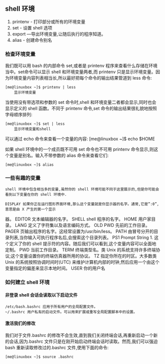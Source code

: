 ## shell 环境

1) printenv - 打印部分或所有的环境变量
2) set - 设置 shell 选项
3) export —导出环境变量,让随后执行的程序知道。
4) alias - 创建命令别名

### 检查环境变量

我们既可以用 bash 的内部命令 set,或者是 printenv 程序来查看什么存储在环境当中。set命令可以显示 shell 和环境变量两者,而 printenv 只是显示环境变量。因为环境变量内容列表相当长,所以最好把每个命令的输出结果管道到 less 命令:

	[me@linuxbox ~]$ printenv | less
		显示环境变量
		
当使用没有带选项和参数的 set 命令时,shell 和环境变量二者都会显示,同时也会显示定义的 shell 函数。不同于 printenv 命令,set 命令的输出结果很礼貌地按照字母顺序排列:

	[me@linuxbox ~]$ set | less
		显示环境变量和shell
		
可以通过 echo 命令来查看一个变量的内容:
	[me@linuxbox ~]$ echo $HOME
	
如果 shell 环境中的一个成员既不可用 set 命令也不可用 printenv 命令显示,则这个变量是别名。输入不带参数的 alias 命令来查看它们:

	[me@linuxbox ~]$ alias
	
### 一些有趣的变量

	shell 环境中包含相当多的变量,虽然你的 shell 环境可能不同于这里展示的,但是你可能会看到以下变量在你的 shell 环境中.

	DISPLAY 如果你正在运行图形界面环境,那么这个变量就是你显示器的名字。通常,它是”:0”,意思是由 X 产生的第一个显示
器。
	EDITOR 文本编辑器的名字。
	SHELL shell 程序的名字。
	HOME 用户家目录。
	LANG 定义了字符集以及语言编码方式。
	OLD PWD 先前的工作目录。
	PAGER 页输出程序的名字。这经常设置为/usr/bin/less。
	PATH 由冒号分开的目录列表,当你输入可执行程序名后,会搜索这个目录列表。
	PS1 Prompt String 1. 这个定义了你的 shell 提示符的内容。随后我们可以看到,这个变量内容可以全面地定制。
	PWD 当前工作目录。
	TERM 终端类型名。类 Unix 的系统支持许多终端协议;这个变量设置你的终端仿真器所用的协议。
	TZ 指定你所在的时区。大多数类 Unix 的系统按照协调时间时(UTC) 来维护计算机内部的时钟,然后应用一个由这个变量指定的偏差来显示本地时间。
	USER 你的用户名
	
### 如何建立 shell 环境

#### 非登录 shell 会话会读取以下启动文件
	
	/etc/bash.bashrc 应用于所有用户的全局配置文件。
	~/.bashrc 用户私有的启动文件。可以用来扩展或重写全局配置脚本中的设置。
	
#### 激活我们的修改

我们对于文件.bashrc 的修改不会生效,直到我们关闭终端会话,再重新启动一个新的会话,因为.bashrc 文件只是在刚开始启动终端会话时读取。然而,我们可以强迫 bash 重新读取修改过的.bashrc 文件,使用下面的命令:
	
	[me@linuxbox ~]$ source .bashrc


